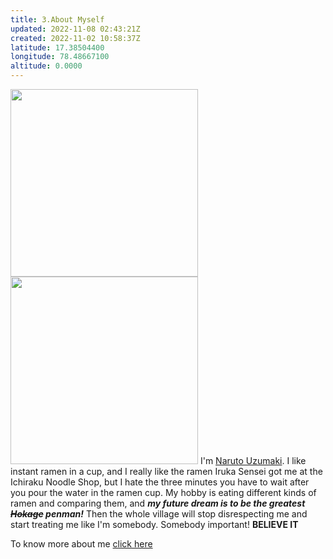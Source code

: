 ```yaml
---
title: 3.About Myself
updated: 2022-11-08 02:43:21Z
created: 2022-11-02 10:58:37Z
latitude: 17.38504400
longitude: 78.48667100
altitude: 0.0000
---
```



<img src="https://media.tenor.com/tg_jVagP_c8AAAAd/maillib.gif" width="300px" /><img src="https://media.tenor.com/bgP7r5-MXdEAAAAd/naruto-belive.gif" width="300px" />
I'm [Naruto Uzumaki](https://www.youtube.com/watch?v=HafASrKaCYA). I like instant ramen in a cup, and I really like the ramen Iruka Sensei got me at the Ichiraku Noodle Shop, but I hate the three minutes you have to wait after you pour the water in the ramen cup. My hobby is eating different kinds of ramen and comparing them, and ***my future dream is to be the greatest ~~Hokage~~ penman!*** Then the whole village will stop disrespecting me and start treating me like I'm somebody. Somebody important! **BELIEVE IT**

To know more about me [click here](https://naruto.fandom.com/wiki/Naruto_Uzumaki)